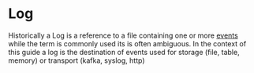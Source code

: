 
# Log

Historically a Log is a reference to a file containing one or more [events](events.md)
while the term is commonly used its is often ambiguous. In the context of this guide a 
log is the destination of events used for storage (file, table, memory) or transport (kafka, syslog, http)